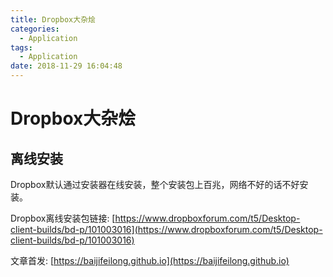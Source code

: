```yaml
---
title: Dropbox大杂烩
categories:
  - Application
tags:
  - Application
date: 2018-11-29 16:04:48
---
```


# Dropbox大杂烩

## 离线安装

Dropbox默认通过安装器在线安装，整个安装包上百兆，网络不好的话不好安装。

Dropbox离线安装包链接: [https://www.dropboxforum.com/t5/Desktop-client-builds/bd-p/101003016](https://www.dropboxforum.com/t5/Desktop-client-builds/bd-p/101003016)


文章首发: [https://baijifeilong.github.io](https://baijifeilong.github.io)
